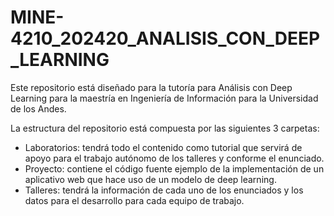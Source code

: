 # MINE-4210_202420_ANALISIS_CON_DEEP_LEARNING

Este repositorio está diseñado para la tutoría para Análisis con Deep Learning para la maestría en Ingeniería de Información para la Universidad de los Andes.

La estructura del repositorio está compuesta por las siguientes 3 carpetas:

- Laboratorios: tendrá todo el contenido como tutorial que servirá de apoyo para el trabajo autónomo de los talleres y conforme el enunciado.
- Proyecto: contiene el código fuente ejemplo de la implementación de un aplicativo web que hace uso de un modelo de deep learning.
- Talleres: tendrá la información de cada uno de los enunciados y los datos para el desarrollo para cada equipo de trabajo.